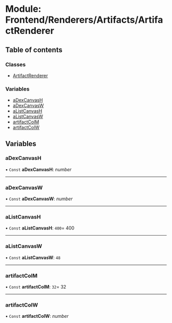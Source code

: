# Module: Frontend/Renderers/Artifacts/ArtifactRenderer

## Table of contents

### Classes

- [ArtifactRenderer](../classes/frontend_renderers_artifacts_artifactrenderer.artifactrenderer.md)

### Variables

- [aDexCanvasH](frontend_renderers_artifacts_artifactrenderer.md#adexcanvash)
- [aDexCanvasW](frontend_renderers_artifacts_artifactrenderer.md#adexcanvasw)
- [aListCanvasH](frontend_renderers_artifacts_artifactrenderer.md#alistcanvash)
- [aListCanvasW](frontend_renderers_artifacts_artifactrenderer.md#alistcanvasw)
- [artifactColM](frontend_renderers_artifacts_artifactrenderer.md#artifactcolm)
- [artifactColW](frontend_renderers_artifacts_artifactrenderer.md#artifactcolw)

## Variables

### aDexCanvasH

• `Const` **aDexCanvasH**: _number_

---

### aDexCanvasW

• `Const` **aDexCanvasW**: _number_

---

### aListCanvasH

• `Const` **aListCanvasH**: `400`= 400

---

### aListCanvasW

• `Const` **aListCanvasW**: `48`

---

### artifactColM

• `Const` **artifactColM**: `32`= 32

---

### artifactColW

• `Const` **artifactColW**: _number_
